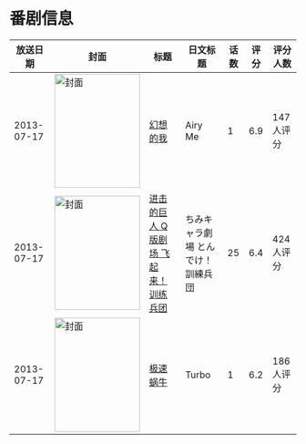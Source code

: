 # 番剧信息

|放送日期|封面|标题|日文标题|话数|评分|评分人数|
|---|---|---|---|---|---|---|
|2013-07-17|<img src="//lain.bgm.tv/pic/cover/c/63/bc/80195_t6tv0.jpg" alt="封面" style="width:150px;height:200px;object-fit:cover;">|[幻想的我](https://bangumi.tv/subject/80195)|Airy Me|1|6.9|147人评分|
|2013-07-17|<img src="//lain.bgm.tv/pic/cover/c/e9/00/82510_KPpPp.jpg" alt="封面" style="width:150px;height:200px;object-fit:cover;">|[进击的巨人 Q版剧场 飞起来！训练兵团](https://bangumi.tv/subject/82510)|ちみキャラ劇場 とんでけ！訓練兵団|25|6.4|424人评分|
|2013-07-17|<img src="//lain.bgm.tv/pic/cover/c/33/0e/84189_91mC4.jpg" alt="封面" style="width:150px;height:200px;object-fit:cover;">|[极速蜗牛](https://bangumi.tv/subject/84189)|Turbo|1|6.2|186人评分|

